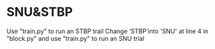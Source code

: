 # SNU&STBP

Use "train.py" to run an STBP trail
Change ‘STBP’into 'SNU' at line 4 in "block.py" and use "train.py" to run an SNU trial